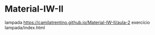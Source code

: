 # Material-IW-II

lampada
https://camilatrentino.github.io/Material-IW-II/aula-2 exercício lampada/index.html
